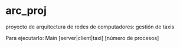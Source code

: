 # arc_proj
proyecto de arquitectura de redes de computadores: gestión de taxis

Para ejecutarlo:
    Main [server|client|taxi] [número de procesos]
